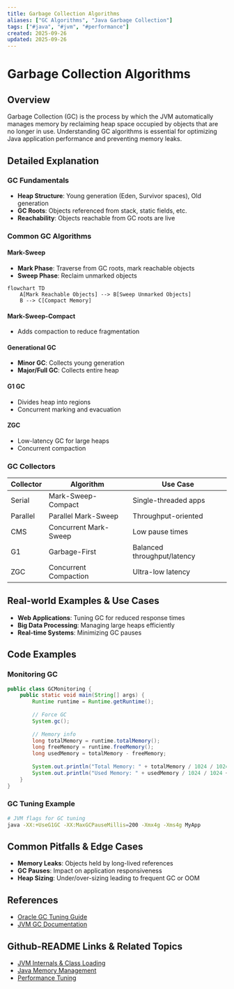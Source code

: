 ```yaml
---
title: Garbage Collection Algorithms
aliases: ["GC Algorithms", "Java Garbage Collection"]
tags: ["#java", "#jvm", "#performance"]
created: 2025-09-26
updated: 2025-09-26
---
```


# Garbage Collection Algorithms

## Overview

Garbage Collection (GC) is the process by which the JVM automatically manages memory by reclaiming heap space occupied by objects that are no longer in use. Understanding GC algorithms is essential for optimizing Java application performance and preventing memory leaks.

## Detailed Explanation

### GC Fundamentals

- **Heap Structure**: Young generation (Eden, Survivor spaces), Old generation
- **GC Roots**: Objects referenced from stack, static fields, etc.
- **Reachability**: Objects reachable from GC roots are live

### Common GC Algorithms

#### Mark-Sweep

- **Mark Phase**: Traverse from GC roots, mark reachable objects
- **Sweep Phase**: Reclaim unmarked objects

```mermaid
flowchart TD
    A[Mark Reachable Objects] --> B[Sweep Unmarked Objects]
    B --> C[Compact Memory]
```

#### Mark-Sweep-Compact

- Adds compaction to reduce fragmentation

#### Generational GC

- **Minor GC**: Collects young generation
- **Major/Full GC**: Collects entire heap

#### G1 GC

- Divides heap into regions
- Concurrent marking and evacuation

#### ZGC

- Low-latency GC for large heaps
- Concurrent compaction

### GC Collectors

| Collector | Algorithm | Use Case |
|-----------|-----------|----------|
| Serial | Mark-Sweep-Compact | Single-threaded apps |
| Parallel | Parallel Mark-Sweep | Throughput-oriented |
| CMS | Concurrent Mark-Sweep | Low pause times |
| G1 | Garbage-First | Balanced throughput/latency |
| ZGC | Concurrent Compaction | Ultra-low latency |

## Real-world Examples & Use Cases

- **Web Applications**: Tuning GC for reduced response times
- **Big Data Processing**: Managing large heaps efficiently
- **Real-time Systems**: Minimizing GC pauses

## Code Examples

### Monitoring GC

```java
public class GCMonitoring {
    public static void main(String[] args) {
        Runtime runtime = Runtime.getRuntime();
        
        // Force GC
        System.gc();
        
        // Memory info
        long totalMemory = runtime.totalMemory();
        long freeMemory = runtime.freeMemory();
        long usedMemory = totalMemory - freeMemory;
        
        System.out.println("Total Memory: " + totalMemory / 1024 / 1024 + " MB");
        System.out.println("Used Memory: " + usedMemory / 1024 / 1024 + " MB");
    }
}
```

### GC Tuning Example

```bash
# JVM flags for GC tuning
java -XX:+UseG1GC -XX:MaxGCPauseMillis=200 -Xmx4g -Xms4g MyApp
```

## Common Pitfalls & Edge Cases

- **Memory Leaks**: Objects held by long-lived references
- **GC Pauses**: Impact on application responsiveness
- **Heap Sizing**: Under/over-sizing leading to frequent GC or OOM

## References

- [Oracle GC Tuning Guide](https://docs.oracle.com/javase/8/docs/technotes/guides/vm/gctuning/)
- [JVM GC Documentation](https://docs.oracle.com/en/java/javase/21/gctuning/)

## Github-README Links & Related Topics

- [JVM Internals & Class Loading](../jvm-internals-class-loading/)
- [Java Memory Management](../java-memory-management/)
- [Performance Tuning](../performance-tuning-and-profiling/)
